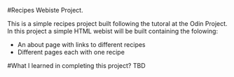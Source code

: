 #Recipes Webiste Project.

This is a simple recipes project built following the tutoral at the Odin Project.
In this project a simple HTML webist will be built containing the folowing:

- An about page with links to different recipes
- Different pages each with one recipe

#What I learned in completing this project?
TBD
